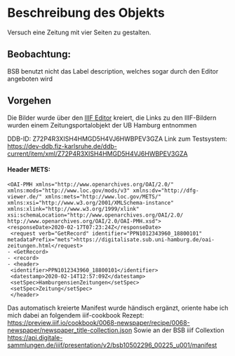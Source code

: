 # Beschreibung des Objekts

Versuch eine Zeitung mit vier Seiten zu gestalten. 

## Beobachtung: 
BSB benutzt nicht das Label description, welches sogar durch den Editor angeboten wird

## Vorgehen
Die Bilder wurde über den [IIIF Editor](https://digital.bodleian.ox.ac.uk/manifest-editor/#/?_k=w7lpka) kreiert, die Links zu den IIIF-Bildern
wurden einem Zeitungsportalobjekt der UB Hamburg entnommen

DDB-ID: Z72P4R3XISH4HMGD5H4VJ6HWBPEV3GZA
Link zum Testsystem: https://dev-ddb.fiz-karlsruhe.de/ddb-current/item/xml/Z72P4R3XISH4HMGD5H4VJ6HWBPEV3GZA

#### Header METS:
 ```
 <OAI-PMH xmlns="http://www.openarchives.org/OAI/2.0/" xmlns:mods="http://www.loc.gov/mods/v3" xmlns:dv="http://dfg-viewer.de/" xmlns:mets="http://www.loc.gov/METS/" xmlns:xsi="http://www.w3.org/2001/XMLSchema-instance" xmlns:xlink="http://www.w3.org/1999/xlink" xsi:schemaLocation="http://www.openarchives.org/OAI/2.0/ http://www.openarchives.org/OAI/2.0/OAI-PMH.xsd">
 <responseDate>2020-02-17T07:23:24Z</responseDate> 
  <request verb="GetRecord" identifier="PPN1012343960_18800101" metadataPrefix="mets">https://digitalisate.sub.uni-hamburg.de/oai-zeitungen.html</request> 
- <GetRecord>
- <record>
- <header>
  <identifier>PPN1012343960_18800101</identifier> 
  <datestamp>2020-02-14T12:57:09Z</datestamp> 
  <setSpec>HamburgensienZeitungen</setSpec> 
  <setSpec>Zeitung</setSpec> 
  </header>
```
Das automatisch kreierte Manifest wurde händisch ergänzt, oriente habe ich mich dabei an folgendem iiif-cookbook Rezept: https://preview.iiif.io/cookbook/0068-newspaper/recipe/0068-newspaper/newspaper_title-collection.json
Sowie an der BSB iiif Collextion
https://api.digitale-sammlungen.de/iiif/presentation/v2/bsb10502296_00225_u001/manifest

